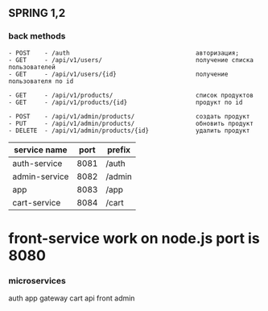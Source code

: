 ## SPRING 1,2 ##
### back methods ###
    - POST    - /auth                                   авторизация;
    - GET     - /api/v1/users/                          получение списка пользователей 
    - GET     - /api/v1/users/{id}                      получение пользователя по id

    - GET     - /api/v1/products/                       список продуктов
    - GET     - /api/v1/products/{id}                   продукт по id                   

    - POST    - /api/v1/admin/products/                 создать продукт
    - PUT     - /api/v1/admin/products/                 обновить продукт
    - DELETE  - /api/v1/admin/products/{id}             удалить продукт




| service name  | port | prefix |
|---------------|------|--------|
| auth-service  | 8081 | /auth  |
| admin-service | 8082 | /admin |
| app           | 8083 | /app   |
| cart-service  | 8084 | /cart  |

front-service work on node.js port is 8080
=======
### microservices ###
auth
app
gateway
cart
api
front
admin